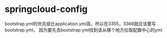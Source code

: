 # springcloud-config

bootstrap.yml的优先级比application.yml高，所以在3355，3366就应该要写bootstrap.yml，
因为要先去bootstrap.yml找到该从哪个地方拉取配置中心的yml
